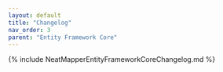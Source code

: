 ```yaml
---
layout: default
title: "Changelog"
nav_order: 3
parent: "Entity Framework Core"
---
```


{% include NeatMapperEntityFrameworkCoreChangelog.md %}